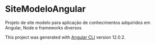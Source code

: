# SiteModeloAngular

Projeto de site modelo para aplicação de conhecimentos adquiridos em Angular, Node e frameworks diversos

This project was generated with [Angular CLI](https://github.com/angular/angular-cli) version 12.0.2.
